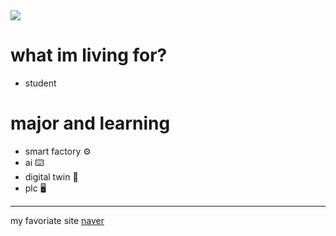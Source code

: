 <img src="https://capsule-render.vercel.app/api?type=wave&color=auto&height=300&section=header&text=song%20jin%20sub&fontSize=90" />


# what im living for? 
* student 



# major and learning
* smart factory ⚙️
* ai ⌨️
* digital twin 🔧
* plc 🖥️
*** 
my favoriate site 
[naver](https://www.naver.com/)
